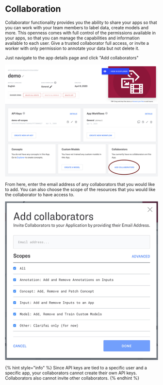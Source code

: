 # Collaboration

Collaborator functionality provides you the ability to share your apps so that you can work with your team members to label data, create models and more. This openness comes with full control of the permissions available in your apps, so that you can manage the capabilities and information available to each user. Give a trusted collaborator full access, or invite a worker with only permission to annotate your data but not delete it.

Just navigate to the app details page and click "Add collaborators"

![](../../.gitbook/assets/add_collaborators%20%282%29%20%282%29%20%283%29%20%284%29%20%284%29%20%284%29%20%284%29%20%286%29%20%287%29.jpg)

From here, enter the email address of any collaborators that you would like to add. You can also choose the scope of the resources that you would like the collaborator to have access to.

![](../../.gitbook/assets/collaborator_scopes%20%282%29%20%281%29%20%287%29.jpg)

{% hint style="info" %}
Since API keys are tied to a specific user and a specific app, your collaborators cannot create their own API keys. Collaborators also cannot invite other collaborators.
{% endhint %}

